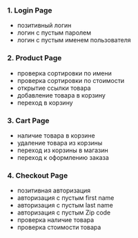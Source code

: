 ### 1. Login Page
- позитивный логин
- логин с пустым паролем
- логин с пустым именем пользователя
### 2. Product Page
- проверка сортировки по имени
- проверка сортировки по стоимости
- открытие ссылки товара
- добавление товара в корзину
- переход в корзину
### 3. Cart Page
- наличие товара в корзине
- удаление товара из корзины
- переход из корзины в магазин
- переход к оформлению заказа
### 4. Checkout Page
- позитивная авторизация
- авторизация с пустым first name
- авторизация с пустым last name
- авторизация с пустым Zip code
- проверка наличие товара
- проверка стоимости товара 
